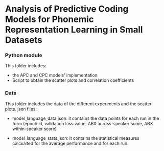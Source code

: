 # Analysis of Predictive Coding Models for Phonemic Representation Learning in Small Datasets

### Python module

This folder includes: 
* the APC and CPC models' implementation
* Script to obtain the scatter plots and correlation coefficients

### Data
This folder includes the data of the different experiments and the scatter plots.
json files:

* model\_language\_data.json: it contains the data points for each run in the form 
(epoch id, validation loss value, ABX across-speaker score, ABX within-speaker score)

* model\_language\_stats.json: it contains the statistical measures calcualted for the average performance 
and for each run. 



 
